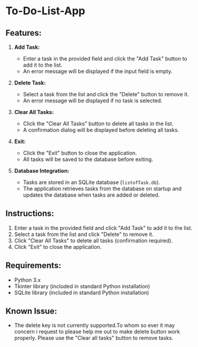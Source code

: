 # To-Do-List-App

## Features:

1. **Add Task:**
   - Enter a task in the provided field and click the "Add Task" button to add it to the list.
   - An error message will be displayed if the input field is empty.

2. **Delete Task:**
   - Select a task from the list and click the "Delete" button to remove it.
   - An error message will be displayed if no task is selected.

3. **Clear All Tasks:**
   - Click the "Clear All Tasks" button to delete all tasks in the list.
   - A confirmation dialog will be displayed before deleting all tasks.

4. **Exit:**
   - Click the "Exit" button to close the application.
   - All tasks will be saved to the database before exiting.

5. **Database Integration:**
   - Tasks are stored in an SQLite database (`listofTask.db`).
   - The application retrieves tasks from the database on startup and updates the database when tasks are added or deleted.

## Instructions:

1. Enter a task in the provided field and click "Add Task" to add it to the list.
2. Select a task from the list and click "Delete" to remove it.
3. Click "Clear All Tasks" to delete all tasks (confirmation required).
4. Click "Exit" to close the application.

## Requirements:

- Python 3.x
- Tkinter library (included in standard Python installation)
- SQLite library (included in standard Python installation)

## Known Issue:

- The delete key is not currently supported.To whom so ever it may concern i request to please help me out to make delete button work properly. Please use the "Clear all tasks" button to remove tasks.
